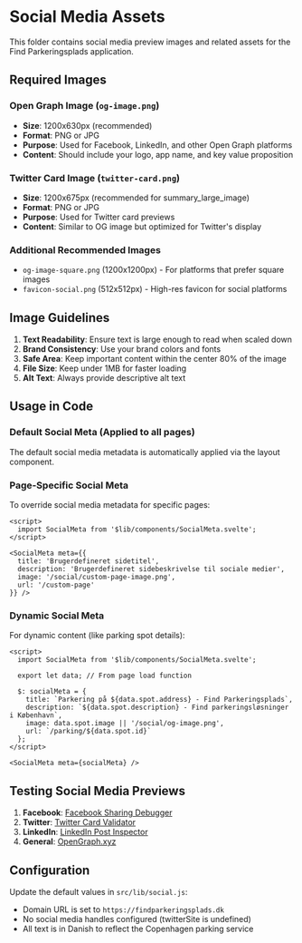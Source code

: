 # Social Media Assets

This folder contains social media preview images and related assets for the Find Parkeringsplads application.

## Required Images

### Open Graph Image (`og-image.png`)
- **Size**: 1200x630px (recommended)
- **Format**: PNG or JPG
- **Purpose**: Used for Facebook, LinkedIn, and other Open Graph platforms
- **Content**: Should include your logo, app name, and key value proposition

### Twitter Card Image (`twitter-card.png`)
- **Size**: 1200x675px (recommended for summary_large_image)
- **Format**: PNG or JPG
- **Purpose**: Used for Twitter card previews
- **Content**: Similar to OG image but optimized for Twitter's display

### Additional Recommended Images
- `og-image-square.png` (1200x1200px) - For platforms that prefer square images
- `favicon-social.png` (512x512px) - High-res favicon for social platforms

## Image Guidelines

1. **Text Readability**: Ensure text is large enough to read when scaled down
2. **Brand Consistency**: Use your brand colors and fonts
3. **Safe Area**: Keep important content within the center 80% of the image
4. **File Size**: Keep under 1MB for faster loading
5. **Alt Text**: Always provide descriptive alt text

## Usage in Code

### Default Social Meta (Applied to all pages)
The default social media metadata is automatically applied via the layout component.

### Page-Specific Social Meta
To override social media metadata for specific pages:

```svelte
<script>
  import SocialMeta from '$lib/components/SocialMeta.svelte';
</script>

<SocialMeta meta={{
  title: 'Brugerdefineret sidetitel',
  description: 'Brugerdefineret sidebeskrivelse til sociale medier',
  image: '/social/custom-page-image.png',
  url: '/custom-page'
}} />
```

### Dynamic Social Meta
For dynamic content (like parking spot details):

```svelte
<script>
  import SocialMeta from '$lib/components/SocialMeta.svelte';
  
  export let data; // From page load function
  
  $: socialMeta = {
    title: `Parkering på ${data.spot.address} - Find Parkeringsplads`,
    description: `${data.spot.description} - Find parkeringsløsninger i København`,
    image: data.spot.image || '/social/og-image.png',
    url: `/parking/${data.spot.id}`
  };
</script>

<SocialMeta meta={socialMeta} />
```

## Testing Social Media Previews

1. **Facebook**: [Facebook Sharing Debugger](https://developers.facebook.com/tools/debug/)
2. **Twitter**: [Twitter Card Validator](https://cards-dev.twitter.com/validator)
3. **LinkedIn**: [LinkedIn Post Inspector](https://www.linkedin.com/post-inspector/)
4. **General**: [OpenGraph.xyz](https://www.opengraph.xyz/)

## Configuration

Update the default values in `src/lib/social.js`:
- Domain URL is set to `https://findparkeringsplads.dk`
- No social media handles configured (twitterSite is undefined)
- All text is in Danish to reflect the Copenhagen parking service 